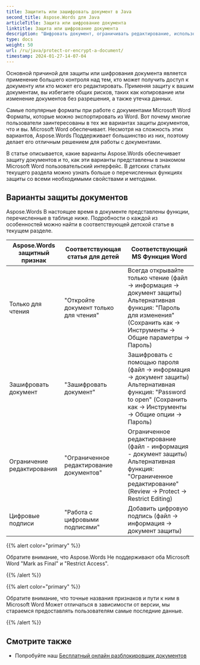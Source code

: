 ```yaml
---
title: Защитить или зашифровать документ в Java
second_title: Aspose.Words для Java
articleTitle: Защита или шифрование документа
linktitle: Защита или шифрование документа
description: "Шифровать документ, ограничивать редактирование, использовать цифровые подписи для защиты документов. Aspose.Words поддерживает большинство Варианты защиты с помощью Word Java."
type: docs
weight: 50
url: /ru/java/protect-or-encrypt-a-document/
timestamp: 2024-01-27-14-07-04
---
```


Основной причиной для защиты или шифрования документа является применение большего контроля над тем, кто может получить доступ к документу или кто может его редактировать. Применяя защиту к вашим документам, вы избегаете общих рисков, таких как копирование или изменение документов без разрешения, а также утечка данных.

Самые популярные форматы при работе с документами Microsoft Word Форматы, которые можно экспортировать из Word. Вот почему многие пользователи заинтересованы в тех же вариантах защиты документов, что и вы. Microsoft Word обеспечивает. Несмотря на сложность этих вариантов, Aspose.Words Поддерживает большинство из них, поэтому делает его отличным решением для работы с документами.

В статье описывается, какие варианты Aspose.Words обеспечивает защиту документов и то, как эти варианты представлены в знакомом Microsoft Word пользовательский интерфейс. В детских статьях текущего раздела можно узнать больше о перечисленных функциях защиты со всеми необходимыми свойствами и методами.

## Варианты защиты документов

Aspose.Words В настоящее время в документе представлены функции, перечисленные в таблице ниже. Подробности о каждой из особенностей можно найти в соответствующей детской статье в текущем разделе.

|  Aspose.Words защитный признак |  Соответствующая статья для детей |  Соответствующий MS Функция Word |
|  -------------------------------  |  ------------------------------  |  ------------------------------------------------------------  |
|  Только для чтения |  "Откройте документ только для чтения" |  Всегда открывайте только чтение (файл → информация → документ защиты)<br/>Альтернативная функция: "Пароль для изменения" (Сохранить как → Инструменты → Общие параметры → Пароль) |
|  Зашифровать документ |  "Зашифровать документ" |  Зашифровать с помощью пароля (файл → информация → документ защиты)<br/>Альтернативная функция: "Password to open" (Сохранить как → Инструменты → Общие опции → Пароль) |
|  Ограничение редактирования |  "Ограниченное редактирование документов" |  Ограниченное редактирование (файл - информация - документ защиты)<br/>Альтернативная функция: "Ограниченное редактирование" (Review → Protect → Restrict Editing) |
|  Цифровые подписи |  "Работа с цифровыми подписями" |  Добавить цифровую подпись (файл → информация → документ защиты) |

{{% alert color="primary" %}}

Обратите внимание, что Aspose.Words Не поддерживают оба Microsoft Word "Mark as Final" и "Restrict Access".

{{% /alert %}}

{{% alert color="primary" %}}

Обратите внимание, что точные названия признаков и пути к ним в Microsoft Word Может отличаться в зависимости от версии, мы стараемся предоставлять пользователям самые последние данные.

{{% /alert %}}

## Смотрите также

* Попробуйте наш [Бесплатный онлайн разблокировщик документов](https://products.aspose.app/words/unlock)
